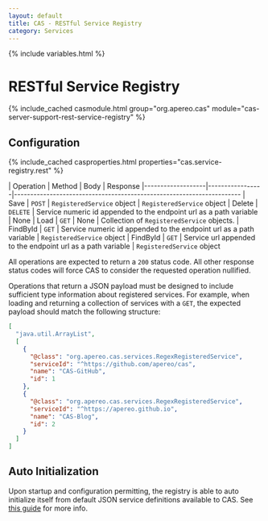 ```yaml
---
layout: default
title: CAS - RESTful Service Registry
category: Services
---
```


{% include variables.html %}

# RESTful Service Registry

{% include_cached casmodule.html group="org.apereo.cas" module="cas-server-support-rest-service-registry" %}

## Configuration

{% include_cached casproperties.html properties="cas.service-registry.rest" %}

| Operation         | Method          | Body                       | Response
|-------------------|-----------------|----------------------------------------------------------------------
| Save              | `POST`          | `RegisteredService` object | `RegisteredService` object
| Delete            | `DELETE`        | Service numeric id appended to the endpoint url as a path variable | None
| Load              | `GET`           | None                       | Collection of `RegisteredService` objects.
| FindById          | `GET`           | Service numeric id appended to the endpoint url as a path variable   | `RegisteredService` object
| FindById          | `GET`           | Service url appended to the endpoint url as a path variable    | `RegisteredService` object

All operations are expected to return a `200` status code. All other 
response status codes will force CAS to consider the requested operation nullified.
          
Operations that return a JSON payload must be designed to include sufficient type information about registered services. 
For example, when loading and returning a collection of services with a `GET`, the expected payload should match the following structure:

```json
[
  "java.util.ArrayList",
  [
    {
      "@class": "org.apereo.cas.services.RegexRegisteredService",
      "serviceId": "^https://github.com/apereo/cas",
      "name": "CAS-GitHub",
      "id": 1
    },
    {
      "@class": "org.apereo.cas.services.RegexRegisteredService",
      "serviceId": "^https://apereo.github.io",
      "name": "CAS-Blog",
      "id": 2
    }
  ]
]
```

## Auto Initialization

Upon startup and configuration permitting, the registry is able to auto initialize itself from 
default JSON service definitions available to CAS. See [this guide](AutoInitialization-Service-Management.html) for more info.

